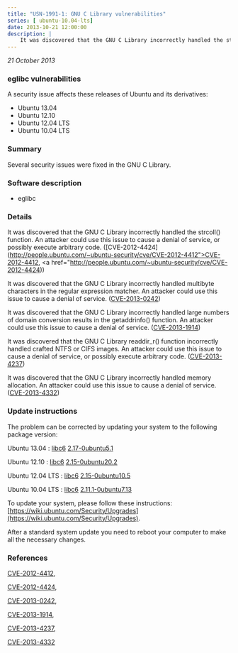 ```yaml
---
title: "USN-1991-1: GNU C Library vulnerabilities"
series: [ ubuntu-10.04-lts]
date: 2013-10-21 12:00:00
description: |
    It was discovered that the GNU C Library incorrectly handled the strcoll() function. An attacker could use this issue to cause a denial of service, or possibly execute arbitrary code. ([CVE-2012-4424](http://people.ubuntu.com/~ubuntu-security/cve/CVE-2012-4412">CVE-2012-4412</a>, <a href="http://people.ubuntu.com/~ubuntu-security/cve/CVE-2012-4424))
--- 
```

 
 

*21 October 2013*

### eglibc vulnerabilities

A security issue affects these releases of Ubuntu and its derivatives:

* Ubuntu 13.04
* Ubuntu 12.10
* Ubuntu 12.04 LTS
* Ubuntu 10.04 LTS

### Summary

Several security issues were fixed in the GNU C Library. 

### Software description

* eglibc 

### Details

It was discovered that the GNU C Library incorrectly handled the strcoll() function. An attacker could use this issue to cause a denial of service, or possibly execute arbitrary code. ([CVE-2012-4424](http://people.ubuntu.com/~ubuntu-security/cve/CVE-2012-4412">CVE-2012-4412</a>, <a href="http://people.ubuntu.com/~ubuntu-security/cve/CVE-2012-4424))

It was discovered that the GNU C Library incorrectly handled multibyte characters in the regular expression matcher. An attacker could use this issue to cause a denial of service. ([CVE-2013-0242](http://people.ubuntu.com/~ubuntu-security/cve/CVE-2013-0242))

It was discovered that the GNU C Library incorrectly handled large numbers of domain conversion results in the getaddrinfo() function. An attacker could use this issue to cause a denial of service. ([CVE-2013-1914](http://people.ubuntu.com/~ubuntu-security/cve/CVE-2013-1914))

It was discovered that the GNU C Library readdir_r() function incorrectly handled crafted NTFS or CIFS images. An attacker could use this issue to cause a denial of service, or possibly execute arbitrary code. ([CVE-2013-4237](http://people.ubuntu.com/~ubuntu-security/cve/CVE-2013-4237))

It was discovered that the GNU C Library incorrectly handled memory allocation. An attacker could use this issue to cause a denial of service. ([CVE-2013-4332](http://people.ubuntu.com/~ubuntu-security/cve/CVE-2013-4332)) 

### Update instructions

The problem can be corrected by updating your system to the following package version:

Ubuntu 13.04
 : [libc6](https://launchpad.net/ubuntu/+source/eglibc) <span> [2.17-0ubuntu5.1](https://launchpad.net/ubuntu/+source/eglibc/2.17-0ubuntu5.1) </span> 

Ubuntu 12.10
 : [libc6](https://launchpad.net/ubuntu/+source/eglibc) <span> [2.15-0ubuntu20.2](https://launchpad.net/ubuntu/+source/eglibc/2.15-0ubuntu20.2) </span> 

Ubuntu 12.04 LTS
 : [libc6](https://launchpad.net/ubuntu/+source/eglibc) <span> [2.15-0ubuntu10.5](https://launchpad.net/ubuntu/+source/eglibc/2.15-0ubuntu10.5) </span> 

Ubuntu 10.04 LTS
 : [libc6](https://launchpad.net/ubuntu/+source/eglibc) <span> [2.11.1-0ubuntu7.13](https://launchpad.net/ubuntu/+source/eglibc/2.11.1-0ubuntu7.13) </span> 

To update your system, please follow these instructions: [https://wiki.ubuntu.com/Security/Upgrades](https://wiki.ubuntu.com/Security/Upgrades).

After a standard system update you need to reboot your computer to make all the necessary changes. 

### References

 
 [CVE-2012-4412](http://people.ubuntu.com/~ubuntu-security/cve/CVE-2012-4412), 

 [CVE-2012-4424](http://people.ubuntu.com/~ubuntu-security/cve/CVE-2012-4424), 

 [CVE-2013-0242](http://people.ubuntu.com/~ubuntu-security/cve/CVE-2013-0242), 

 [CVE-2013-1914](http://people.ubuntu.com/~ubuntu-security/cve/CVE-2013-1914), 

 [CVE-2013-4237](http://people.ubuntu.com/~ubuntu-security/cve/CVE-2013-4237), 

 [CVE-2013-4332](http://people.ubuntu.com/~ubuntu-security/cve/CVE-2013-4332)
 

